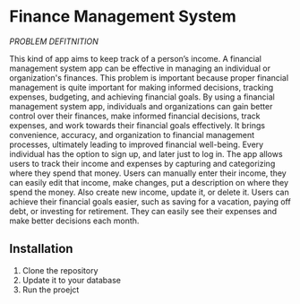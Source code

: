 # Finance Management System

*PROBLEM DEFITNITION*


This kind of app aims to keep track of a person’s income.
A financial management system app can be effective in managing an individual or
organization's finances. This problem is important because proper financial management is
quite important for making informed decisions, tracking expenses, budgeting, and
achieving financial goals.
By using a financial management system app, individuals and organizations can gain better
control over their finances, make informed financial decisions, track expenses, and work
towards their financial goals effectively. It brings convenience, accuracy, and organization
to financial management processes, ultimately leading to improved financial well-being.
Every individual has the option to sign up, and later just to log in. The app allows users to
track their income and expenses by capturing and categorizing where they spend that
money. Users can manually enter their income, they can easily edit that income, make
changes, put a description on where they spend the money. Also create new income, update
it, or delete it.
Users can achieve their financial goals easier, such as saving for a vacation, paying off
debt, or investing for retirement. They can easily see their expenses and make better
decisions each month.

## Installation

1. Clone the repository
2. Update it to your database 
3. Run the proejct
